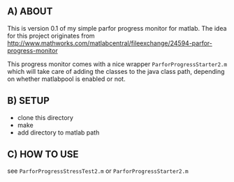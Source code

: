 ## A) ABOUT

This is version 0.1 of my simple parfor progress monitor for matlab. The idea 
for this project originates from http://www.mathworks.com/matlabcentral/fileexchange/24594-parfor-progress-monitor

This progress monitor comes with a nice wrapper `ParforProgressStarter2.m` which will take care of adding the classes to the java class path, depending on whether matlabpool is enabled or not.

## B) SETUP

* clone this directory
* make
* add directory to matlab path

## C) HOW TO USE

see `ParforProgressStressTest2.m` or `ParforProgressStarter2.m`

